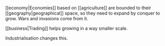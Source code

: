 [[economy|Economies]] based on [[agriculture]] are bounded to their [[geography|geographical]] space, so they need to expand by conquer to grow. Wars and invasions come from it.

[[business|Trading]] helps growing in a way smaller scale.

Industrialisation changes this.